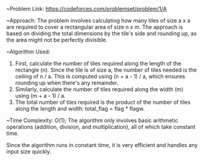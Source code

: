 ~Problem Link: https://codeforces.com/problemset/problem/1/A

~Approach: The problem involves calculating how many tiles of size a x a are required to cover a rectangular area of size n x m. The approach is based on dividing the total dimensions by the tile's side and rounding up, as the area might not be perfectly divisible.

~Algorithm Used:
1. First, calculate the number of tiles required along the length of the rectangle (n). Since the tile is of size a, the number of tiles needed is the ceiling of n / a. This is computed using (n + a - 1) / a, which ensures rounding up when there's any remainder.
2. Similarly, calculate the number of tiles required along the width (m) using (m + a - 1) / a.
3. The total number of tiles required is the product of the number of tiles along the length and width: total_flag = flag * flagw.

~Time Complexity: O(1); The algorithm only involves basic arithmetic operations (addition, division, and multiplication), all of which take constant time.

Since the algorithm runs in constant time, it is very efficient and handles any input size quickly.
